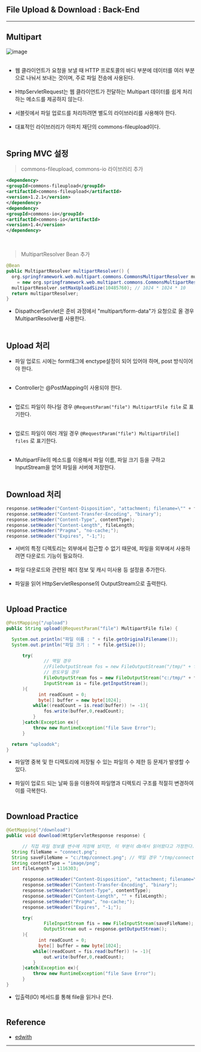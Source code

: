 File Upload & Download : Back-End
---------------------------------

---

Multipart
---------

![image](https://user-images.githubusercontent.com/56240505/71478449-193b9600-2833-11ea-8fb4-e21955ed4314.png)<br><br>

-	웹 클라이언트가 요청을 보낼 때 HTTP 프로토콜의 바디 부분에 데이터를 여러 부분으로 나눠서 보내는 것이며, 주로 파일 전송에 사용된다.<br><br>
-	HttpServletRequest는 웹 클라이언트가 전달하는 Multipart 데이터를 쉽게 처리하는 메소드를 제공하지 않는다.<br><br>
-	서블릿에서 파일 업로드를 처리하려면 별도의 라이브러리를 사용해야 한다.<br><br>
-	대표적인 라이브러리가 아파치 재단의 commons-fileupload이다.<br><br>

Spring MVC 설정
---------------

> commons-fileupload, commons-io 라이브러리 추가

```xml
<dependency>
<groupId>commons-fileupload</groupId>
<artifactId>commons-fileupload</artifactId>
<version>1.2.1</version>
</dependency>
<dependency>
<groupId>commons-io</groupId>
<artifactId>commons-io</artifactId>
<version>1.4</version>
</dependency>
```

<br>

> MultipartResolver Bean 추가

```java
@Bean
public MultipartResolver multipartResolver() {
  org.springframework.web.multipart.commons.CommonsMultipartResolver multipartResolver
    = new org.springframework.web.multipart.commons.CommonsMultipartResolver();
  multipartResolver.setMaxUploadSize(10485760); // 1024 * 1024 * 10
  return multipartResolver;
}
```

-	DispathcerServlet은 준비 과정에서 "multipart/form-data"가 요청으로 올 경우 MultipartResolver를 사용한다.<br><br>

Upload 처리
-----------

-	파일 업로드 시에는 form태그에 enctype설정이 되어 있어야 하며, post 방식이어야 한다.<br><br>

-	Controller는 @PostMapping이 사용되야 한다.<br><br>

-	업로드 파일이 하나일 경우 `@RequestParam("file") MultipartFile file` 로 표기한다.<br><br>

-	업로드 파일이 여러 개일 경우 `@RequestParam("file") MultipartFile[] files` 로 표기한다.<br><br>

-	MultipartFile의 메소드를 이용해서 파일 이름, 파일 크기 등을 구하고 InputStream을 얻어 파일을 서버에 저장한다.<br><br>

Download 처리
-------------

```java
response.setHeader("Content-Disposition", "attachment; filename=\"" + fileName + "\";");
response.setHeader("Content-Transfer-Encoding", "binary");
response.setHeader("Content-Type", contentType);
response.setHeader("Content-Length", fileLength;
response.setHeader("Pragma", "no-cache;");
response.setHeader("Expires", "-1;");
```

-	서버의 특정 디렉토리는 외부에서 접근할 수 없기 때문에, 파일을 외부에서 사용하려면 다운로드 기능이 필요하다.<br><br>
-	파일 다운로드와 관련된 헤더 정보 및 캐시 미사용 등 설정을 추가한다.<br><br>
-	파일을 읽어 HttpServletResponse의 OutputStream으로 출력한다.<br><br>

Upload Practice
---------------

```java
@PostMapping("/upload")
public String upload(@RequestParam("file") MultipartFile file) {

  System.out.println("파일 이름 : " + file.getOriginalFilename());
  System.out.println("파일 크기 : " + file.getSize());

      try(
              // 맥일 경우
              //FileOutputStream fos = new FileOutputStream("/tmp/" + file.getOriginalFilename());
              // 윈도우일 경우
              FileOutputStream fos = new FileOutputStream("c:/tmp/" + file.getOriginalFilename());
              InputStream is = file.getInputStream();
      ){
            int readCount = 0;
            byte[] buffer = new byte[1024];
          while((readCount = is.read(buffer)) != -1){
              fos.write(buffer,0,readCount);
          }
      }catch(Exception ex){
          throw new RuntimeException("file Save Error");
      }

  return "uploadok";
}
```

-	파일명 중복 및 한 디렉토리에 저장될 수 있는 파일의 수 제한 등 문제가 발생할 수 있다.<br><br>
-	파일이 업로드 되는 날짜 등을 이용하여 파일명과 디렉토리 구조를 적절히 변경하여 이를 극복한다.<br><br>

Download Practice
-----------------

```java
@GetMapping("/download")
public void download(HttpServletResponse response) {

      // 직접 파일 정보를 변수에 저장해 놨지만, 이 부분이 db에서 읽어왔다고 가정한다.
  String fileName = "connect.png";
  String saveFileName = "c:/tmp/connect.png"; // 맥일 경우 "/tmp/connect.png" 로 수정
  String contentType = "image/png";
  int fileLength = 1116303;

      response.setHeader("Content-Disposition", "attachment; filename=\"" + fileName + "\";");
      response.setHeader("Content-Transfer-Encoding", "binary");
      response.setHeader("Content-Type", contentType);
      response.setHeader("Content-Length", "" + fileLength);
      response.setHeader("Pragma", "no-cache;");
      response.setHeader("Expires", "-1;");

      try(
              FileInputStream fis = new FileInputStream(saveFileName);
              OutputStream out = response.getOutputStream();
      ){
            int readCount = 0;
            byte[] buffer = new byte[1024];
          while((readCount = fis.read(buffer)) != -1){
              out.write(buffer,0,readCount);
          }
      }catch(Exception ex){
          throw new RuntimeException("file Save Error");
      }
}
```

-	입출력(IO) 메서드를 통해 file을 읽거나 쓴다.<br><br>

Reference
---------

-	[edwith](https://www.edwith.org/boostcourse-web/lecture/16816/)

---

